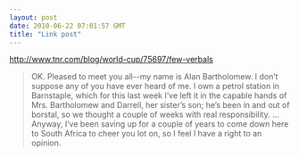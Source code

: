 ```yaml
---
layout: post
date: 2010-06-22 07:01:57 GMT
title: "Link post"
---
```

<http://www.tnr.com/blog/world-cup/75697/few-verbals>

> OK.  Pleased to meet you all--my name is Alan Bartholomew. I don’t suppose any of you have ever  heard of me. I own a petrol station in Barnstaple, which for this last week I’ve left it in the capable hands of Mrs. Bartholomew and Darrell, her sister’s son; he’s been in and out of borstal, so we thought a couple of weeks with real responsibility. ... Anyway, I’ve been saving up for a couple of years to come down here to South Africa to cheer you lot on, so I feel I have a right to an opinion.